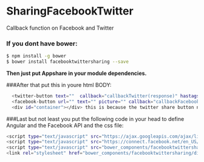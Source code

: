 # SharingFacebookTwitter
Callback function on Facebook and Twitter

### If you dont have bower:
```sh
$ npm install -g bower
$ bower install facebooktwittersharing --save

```

**Then just put Appshare in your module dependencies.**

###After that put this in youre html BODY:
```sh
  <twitter-button text=""  callback="callbackTwitter(response)" hastags="" urltext=""></twitter-button>
  <facebook-button url="" text="" picture="" callback="callbackFacebook(response)" id="" class="facebook-share">Share</facebook-button>
  <div id="container"></div> this is because the twitter share button needs to be created somewhere.
```

###Last but not least you put the following code in your head to define Angular and the Facebook API and the css file:
```sh
<script type="text/javascript" src="https://ajax.googleapis.com/ajax/libs/angularjs/1.5.0-rc.2/angular.min.js"></script>
<script type="text/javascript" src="https://connect.facebook.net/en_US/sdk.js"></script>
<script type="text/javascript" src="bower_components/facebooktwittersharing/dist/sharing.facebooktwitter.js"></script>
<link rel="stylesheet" href="bower_components/facebooktwittersharing/dist/sharing.facebooktwitter.css"/>
```
